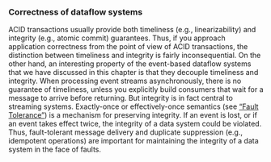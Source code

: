 ### Correctness of dataflow systems 
ACID transactions usually provide both timeliness (e.g., linearizability) and integrity (e.g.,
atomic commit) guarantees. Thus, if you approach application correctness from the point of view of
ACID transactions, the distinction between timeliness and integrity is fairly inconsequential. On the other hand, an interesting property of the event-based dataflow systems that we have
discussed in this chapter is that they decouple timeliness and integrity. When processing event
streams asynchronously, there is no guarantee of timeliness, unless you explicitly build consumers
that wait for a message to arrive before returning. But integrity is in fact central to streaming
systems. Exactly-once or effectively-once semantics (see [“Fault Tolerance”](ch11.html#sec_stream_fault_tolerance)) is a mechanism
for preserving integrity. If an event is lost, or if an event takes effect twice, the integrity of a
data system could be violated. Thus, fault-tolerant message delivery and duplicate suppression
(e.g., idempotent operations) are important for maintaining the integrity of a data system in the
face of faults.